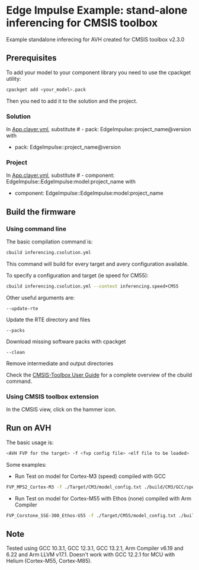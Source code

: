 # Edge Impulse Example: stand-alone inferencing for CMSIS toolbox
Example standalone inferecing for AVH created for CMSIS toolbox v2.3.0

## Prerequisites
To add your model to your component library you need to use the cpackget utility:
```sh
cpackget add <your_model>.pack
```
Then you ned to add it to the solution and the project.

### Solution
In [App.clayer.yml](inferencing.csolution.yml), substitute
\# - pack: EdgeImpulse::project_name@version
with
- pack: EdgeImpulse::project_name@version

### Project
In [App.clayer.yml](inferencing.cproject.yml), substitute
\# - component: EdgeImpulse::EdgeImpulse:model:project_name
with
- component: EdgeImpulse::EdgeImpulse:model:project_name

## Build the firmware

### Using command line
The basic compilation command is:
```sh
cbuild inferencing.csolution.yml
```
This command will build for every target and avery configuration available.

To specify a configuration and target (ie speed for CM55):
```sh
cbuild inferencing.csolution.yml --context inferencing.speed+CM55
```

Other useful arguments are:
```
--update-rte
```
Update the RTE directory and files

```
--packs
```
Download missing software packs with cpackget

```
--clean
```
Remove intermediate and output directories

Check the [CMSIS-Toolbox User Guide](https://github.com/Open-CMSIS-Pack/cmsis-toolbox/blob/main/docs/README.md) for a complete overview of the cbuild command.

### Using CMSIS toolbox extension
In the CMSIS view, click on the hammer icon.

## Run on AVH
The basic usage is:
```sh
<AVH FVP for the target> -f <fvp config file> <elf file to be loaded>
```
Some examples:
- Run Test on model for Cortex-M3 (speed) compiled with GCC
```sh
FVP_MPS2_Cortex-M3 -f ./Target/CM3/model_config.txt ./build/CM3/GCC/speed/outdir/CM3_inferencing.elf
```
- Run Test on model for Cortex-M55 with Ethos (none) compiled with Arm Compiler
```sh
FVP_Corstone_SSE-300_Ethos-U55 -f ./Target/CM55/model_config.txt ./build/CM55/AC6/speed/outdir/CM55_inferencing.elf
```

## Note
Tested using GCC 10.3.1, GCC 12.3.1, GCC 13.2.1, Arm Compiler v6.19 and 6.22 and Arm LLVM v17.1.
Doesn't work with GCC 12.2.1 for MCU with Helium (Cortex-M55, Cortex-M85).
